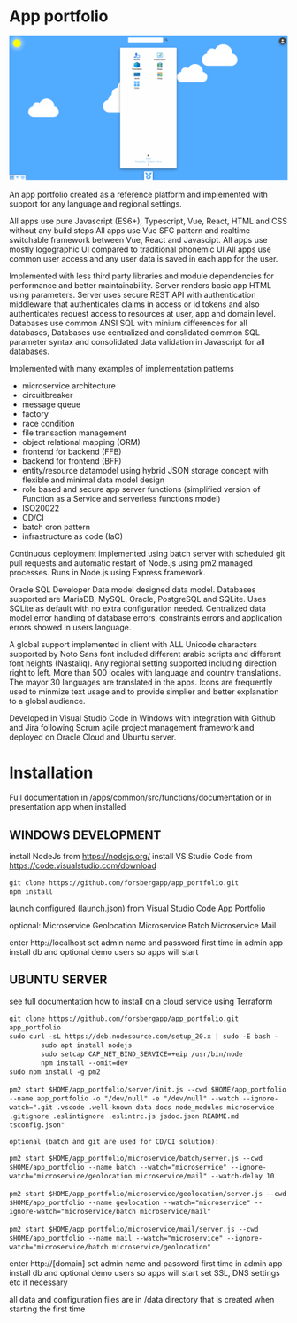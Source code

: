 # App portfolio

![App Portfolio](apps/common/public/documents/screenshot_app2.webp)

An app portfolio created as a reference platform and implemented with support for any language and regional settings.
	
All apps use pure Javascript (ES6+), Typescript, Vue, React, HTML and CSS without any build steps
All apps use Vue SFC pattern and realtime switchable framework between Vue, React and Javascipt.
All apps use mostly logographic UI compared to traditional phonemic UI
All apps use common user access and any user data is saved in each app for the user.

Implemented with less third party libraries and module dependencies for performance and better maintainability.
Server renders basic app HTML using parameters.
Server uses secure REST API with authentication middleware that authenticates claims in access or id tokens and 
also authenticates request access to resources at user, app and domain level.
Databases use common ANSI SQL with minium differences for all databases, 
Databases use centralized and conslidated common SQL parameter syntax and consolidated data validation in Javascript 
for all databases.

Implemented with many examples of implementation patterns 
- microservice architecture
- circuitbreaker
- message queue
- factory
- race condition
- file transaction management
- object relational mapping (ORM)
- frontend for backend (FFB)
- backend for frontend (BFF)
- entity/resource datamodel using hybrid JSON storage concept with flexible and minimal data model design
- role based and secure app server functions (simplified version of Function as a Service and serverless functions model)
- ISO20022
- CD/CI
- batch cron pattern
- infrastructure as code (IaC)

Continuous deployment implemented using batch server with scheduled git pull requests and automatic restart 
of Node.js using pm2 managed processes.
Runs in Node.js using Express framework.
	
Oracle SQL Developer Data model designed data model.
Databases supported are MariaDB, MySQL, Oracle, PostgreSQL and SQLite. Uses SQLite as default with no extra configuration needed.
Centralized data model error handling of database errors, constraints errors and application errors showed in users language.

A global support implemented in client with ALL Unicode characters supported by Noto Sans font
included different arabic scripts and different font heights (Nastaliq).
Any regional setting supported including direction right to left. More than 500 locales with language and
country translations. The mayor 30 languages are translated in the apps. Icons are frequently used 
to minmize text usage and to provide simplier and better explanation to a global audience.

Developed in Visual Studio Code in Windows with integration with Github and Jira following 
Scrum agile project management framework and deployed on Oracle Cloud and Ubuntu server.

# Installation

Full documentation in /apps/common/src/functions/documentation or in presentation app when installed

## WINDOWS DEVELOPMENT

install NodeJs from https://nodejs.org/
install VS Studio Code from https://code.visualstudio.com/download
```
git clone https://github.com/forsbergapp/app_portfolio.git
npm install
``` 
launch configured (launch.json) from Visual Studio Code
App Portfolio

optional:
Microservice Geolocation
Microservice Batch
Microservice Mail

enter http://localhost 
set admin name and password first time in admin app
install db and optional demo users so apps will start
		
	
## UBUNTU SERVER

see full documentation how to install on a cloud service using Terraform

```
git clone https://github.com/forsbergapp/app_portfolio.git app_portfolio
sudo curl -sL https://deb.nodesource.com/setup_20.x | sudo -E bash -
	    sudo apt install nodejs
        sudo setcap CAP_NET_BIND_SERVICE=+eip /usr/bin/node
        npm install --omit=dev
sudo npm install -g pm2

pm2 start $HOME/app_portfolio/server/init.js --cwd $HOME/app_portfolio --name app_portfolio -o "/dev/null" -e "/dev/null" --watch --ignore-watch=".git .vscode .well-known data docs node_modules microservice .gitignore .eslintignore .eslintrc.js jsdoc.json README.md tsconfig.json"

```
	optional (batch and git are used for CD/CI solution):
```	
pm2 start $HOME/app_portfolio/microservice/batch/server.js --cwd $HOME/app_portfolio --name batch --watch="microservice" --ignore-watch="microservice/geolocation microservice/mail" --watch-delay 10

pm2 start $HOME/app_portfolio/microservice/geolocation/server.js --cwd $HOME/app_portfolio --name geolocation --watch="microservice" --ignore-watch="microservice/batch microservice/mail"

pm2 start $HOME/app_portfolio/microservice/mail/server.js --cwd $HOME/app_portfolio --name mail --watch="microservice" --ignore-watch="microservice/batch microservice/geolocation"
```

enter http://[domain]
set admin name and password first time in admin app
install db and optional demo users so apps will start
set SSL, DNS settings etc if necessary

all data and configuration files are in /data directory that is created when starting the first time